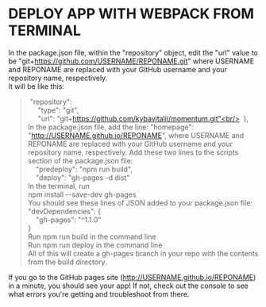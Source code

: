 # DEPLOY APP WITH WEBPACK FROM TERMINAL
In the package.json file, within the "repository" object, edit the "url" value to be "git+https://github.com/USERNAME/REPONAME.git" where USERNAME and REPONAME are replaced with your GitHub username and your repository name, respectively.<br/>
It will be like this:<br/>
>&nbsp;"repository":<br/>
>&nbsp;&nbsp;&nbsp;&nbsp;&nbsp;"type": "git",<br/>
>&nbsp;&nbsp;&nbsp;&nbsp;&nbsp;"url": "git+https://github.com/kybavitalii/momentum.git"<br/>
>&nbsp;},<br/>
In the package.json file, add the line: "homepage": "http://USERNAME.github.io/REPONAME", where USERNAME and REPONAME are replaced with your GitHub username and your repository name, respectively.
Add these two lines to the scripts section of the package.json file:<br/>
>&nbsp;&nbsp;&nbsp;&nbsp;"predeploy": "npm run build",<br/>
>&nbsp;&nbsp;&nbsp;&nbsp;"deploy": "gh-pages -d dist"<br/>
In the terminal, run<br/>
>npm install --save-dev gh-pages<br/>
You should see these lines of JSON added to your package.json file:<br/>
"devDependencies": {<br/>
&nbsp;&nbsp;&nbsp;&nbsp;"gh-pages": "^1.1.0"<br/>
}<br/>
>Run npm run build in the command line<br/>
>Run npm run deploy in the command line<br/>
All of this will create a gh-pages branch in your repo with the contents from the build directory.

If you go to the GitHub pages site (http://USERNAME.github.io/REPONAME) in a minute, you should see your app! If not, check out the console to see what errors you're getting and troubleshoot from there.

